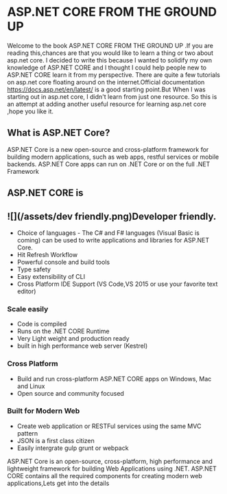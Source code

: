 # ASP.NET CORE FROM THE GROUND UP

Welcome to the book ASP.NET CORE FROM THE GROUND UP .If you are reading this,chances are that you would like to learn a thing or two about asp.net core. I decided to write this because I wanted to solidify my own knowledge of ASP.NET CORE and I thought I could help people new to ASP.NET CORE learn it from my perspective. There are quite a few tutorials on asp.net core floating around on the internet.Official documentation [https:\/\/docs.asp.net\/en\/latest\/](https://docs.asp.net/en/latest/) is a good starting point.But When I was starting out in asp.net core, I didn't learn from just one resource. So this is an attempt at adding another useful resource for learning asp.net core ,hope you like it.

## What is ASP.NET Core?

ASP.NET Core is a new open-source and cross-platform framework for building modern applications, such as web apps, restful services or mobile backends. ASP.NET Core apps can run on .NET Core or on the full .NET Framework

## ASP.NET CORE is

## ![](/assets/dev friendly.png)Developer friendly.

* Choice of languages - The C\# and F\# languages \(Visual Basic is coming\) can be used to write applications and libraries for ASP.NET Core.
* Hit Refresh Workflow
* Powerful console and build tools
* Type safety
* Easy extensibility of CLI
* Cross Platform IDE Support \(VS Code,VS 2015 or use your favorite text editor\)

### Scale easily

* Code is compiled 
* Runs on the .NET CORE Runtime
* Very Light weight and production ready 
* built in high performance web server \(Kestrel\) 

### Cross Platform

* Build and run cross-platform ASP.NET CORE apps on Windows, Mac and Linux
* Open source and community focused

### Built for Modern Web

* Create web application or RESTFul services using the same MVC pattern
* JSON is a first class citizen
* Easily intergrate gulp grunt or webpack

ASP.NET Core is an open-source, cross-platform, high performance and lightweight framework for building Web Applications using .NET. ASP.NET CORE contains all the required components for creating modern web applications,Lets get into the details



